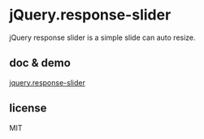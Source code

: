 # jQuery.response-slider

jQuery response slider is a simple slide can auto resize.

## doc & demo

<a href="http://html5beta.com/jquery-2/jquery-response-slider/">jquery.response-slider</a>

## license

MIT